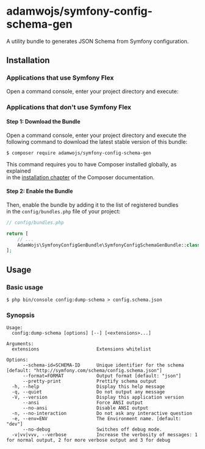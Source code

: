# adamwojs/symfony-config-schema-gen

A utility bundle to generates JSON Schema from Symfony configuration.

## Installation

### Applications that use Symfony Flex

Open a command console, enter your project directory and execute:

### Applications that don't use Symfony Flex

#### Step 1: Download the Bundle

Open a command console, enter your project directory and execute the  
following command to download the latest stable version of this bundle:

```console
$ composer require adamwojs/symfony-config-schema-gen
```

This command requires you to have Composer installed globally, as explained  
in the [installation chapter](https://getcomposer.org/doc/00-intro.md) of the Composer documentation.

#### Step 2: Enable the Bundle

Then, enable the bundle by adding it to the list of registered bundles  
in the `config/bundles.php` file of your project:

```php
// config/bundles.php

return [
    // ...
    AdamWojs\SymfonyConfigGenBundle\SymfonyConfigSchemaGenBundle::class => ['dev' => true],
];
```

## Usage

### Basic usage

```console
$ php bin/console config:dump-schema > config.schema.json
```

### Synopsis

```
Usage:
  config:dump-schema [options] [--] [<extensions>...]

Arguments:
  extensions                     Extensions whitelist

Options:
      --schema-id=SCHEMA-ID      Unique identifier for the schema [default: "http://symfony.com/schema/config.schema.json"]
      --format=FORMAT            Output format [default: "json"]
      --pretty-print             Prettify schema output
  -h, --help                     Display this help message
  -q, --quiet                    Do not output any message
  -V, --version                  Display this application version
      --ansi                     Force ANSI output
      --no-ansi                  Disable ANSI output
  -n, --no-interaction           Do not ask any interactive question
  -e, --env=ENV                  The Environment name. [default: "dev"]
      --no-debug                 Switches off debug mode.
  -v|vv|vvv, --verbose           Increase the verbosity of messages: 1 for normal output, 2 for more verbose output and 3 for debug
```
